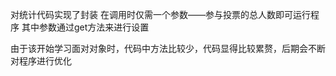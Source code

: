 对统计代码实现了封装
在调用时仅需一个参数——参与投票的总人数即可运行程序
其中参数通过get方法来进行设置

由于该开始学习面对对象时，代码中方法比较少，代码显得比较累赘，后期会不断对程序进行优化

